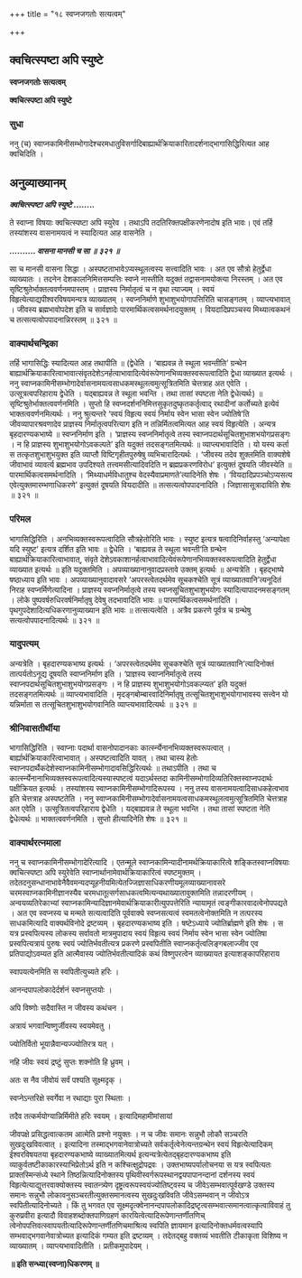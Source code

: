 +++
title = "१८ स्वप्नजगतोः सत्यत्वम्"

+++


## क्वचित्स्पष्टा अपि स्युष्टे

**स्वप्नजगतोः सत्यत्वम्**

**क्वचित्स्पष्टा अपि स्युष्टे**

### **सुधा**

ननु (च) स्वाप्नकामिनीसम्भोगादेश्चरमधातुविसर्गादिबाह्यार्थक्रियाकारितादर्शनाद्भागासिद्धिरित्यत आह क्वचिदिति ।

## **अनुव्याख्यानम्**

***क्वचित्स्पष्टा अपि स्युष्टे ........***

ते स्वाप्ना विषयाः क्वचित्स्पष्टा अपि स्युरेव । तथाऽपि तदतिरिक्तपक्षीकरणेनादोष इति भावः। एवं तर्हि तस्यांशस्य वासनामयत्वं न स्यादित्यत आह वासनेति ।

***.......... वासना मानसी च सा ॥ ३२१ ॥***

सा च मानसी वासना सिद्धा । अस्पष्टताभावेऽप्यस्थूलत्वस्य सत्त्वादिति भावः । अत एव सौत्रो हेतुर्द्वेधा व्याख्यातः । तदनेन देशकालनिमित्तसम्पत्तिः स्वप्ने नास्तीति यदुक्तं तद्वासनामयोक्त्या निरस्तम् । अत एव सृष्टिश्रुतेर्भाक्तत्ववर्णनमपास्तम् । प्राज्ञस्य निर्मातृत्वं च न वृथा त्याज्यम् । स्वयं विहृत्येत्याद्यपीश्वरविषयमन्यत्र व्याख्यातम् । स्वप्ननिर्माणे शुभाशुभयोगापत्तिरिति चासङ्गतम् । व्याप्त्यभावात् । जीवस्य ब्रह्मभावोपदेश इति च सार्वज्ञादेः पारमार्थिकत्वसमर्थनादयुक्तम् । वियदादिप्रपञ्चस्य मिथ्यात्वकथनं च तत्सत्यत्वोपपादनान्निरस्तम् ॥ ३२१ ॥

### **वाक्यार्थचन्द्रिका**

तर्हि भागासिद्धिः स्यादित्यत आह तथापीति ॥ (द्वेधेति । ‘बाह्यवन्न ते स्थूला भवन्तीति’ ग्रन्थेन बाह्यार्थक्रियाकारित्वाभावात्संवृतदेशेऽनर्हत्वाभावादित्येवंरूपेणानभिव्यक्तस्वरूपत्वादिति द्वेधा व्याख्यात इत्यर्थः । ननु स्वाप्नकामिनीसम्भोगादेर्वासनामयत्वसाधकमस्थूलत्वमुत्सूत्रितमिति चेत्तत्राह अत एवेति । उत्सूत्रत्वपरिहाराय द्वेधेति । यद्बाह्यवन्न ते स्थूला भवन्ति । तथा तासां स्पष्टता नेति द्वेधेत्यर्थः) ॥ सृष्टिश्रुतेर्भाक्तत्ववर्णनमिति । सुप्तो हि स्वप्नदर्शननिमित्तसुकृतदुष्कृतकर्तृत्वाद् रथादीनां कर्तोच्यते इत्येवं भाक्तत्ववर्णनमित्यर्थः । ननु श्रुत्यन्तरे ‘स्वयं विहृत्य स्वयं निर्माय स्वेन भासा स्वेन ज्योतिषे’ति जीवव्यापारश्रवणादेव प्राज्ञस्य निर्मातृत्वपरित्याग इति न तन्निर्मितत्वमित्यत आह स्वयं विहृत्येति । अन्यत्र बृहदारण्यकभाष्ये ॥ स्वप्ननिर्माण इति । ‘प्राज्ञस्य स्वप्ननिर्मातृत्वे तस्य स्वाप्नपदार्थसूचितशुभाशभयोगप्रसङ्गः । न हि प्राज्ञस्य शुभाशुभयोगोऽवकल्पते’ इति यदुक्तं तदसङ्गतमित्यर्थः ॥ व्याप्त्यभावादिति । यो यस्य कर्ता स तत्कृतशुभाशुभयुक्त इति व्याप्तौ विष्टिगृहीतपुरुषेषु व्यभिचारादित्यर्थः । ‘जीवस्य तदेव शुक्लमिति वाक्यशेषे जीवाभावं व्यावर्त्य ब्रह्मभाव उपदिश्यते तत्त्वमसीत्यादिवदिति न ब्रह्मप्रकरणविरोध’ इत्युक्तं दूषयति जीवस्येति ॥ पारमार्थिकत्वसमर्थनादिति । ‘मिथ्याधर्मविधातुश्च वेदस्यैवाप्रमाणते’त्यादिनेति शेषः । ‘वियदादिप्रपञ्चोऽप्यसत्य एवेत्युक्तमारम्भणाधिकरणे’ इत्युक्तं दूषयति वियदादीति ॥ तत्सत्यत्वोपपादनादिति । जिज्ञासासूत्रादाविति शेषः ॥ ३२१ ॥

### **परिमल**

भागासिद्धिरिति । अनभिव्यक्तस्वरूपत्वादिति सौत्रहेतोरिति भावः । स्युष्ट इत्यत्र षत्वादिनिर्वाहस्तु ‘अन्यापेक्षा यदि स्युष्ट’ इत्यत्र दर्शित इति भावः ॥ द्वेधेति । ‘बाह्यवन्न ते स्थूला भवन्ती’ति ग्रन्थेन बाह्यार्थक्रियाकारित्वाभावात्, संवृते देशेऽवकाशानर्हत्वाभावादित्येवंरूपेणानभिव्यक्तस्वरूपत्वादिति हेतुर्द्वेधा व्याख्यात इत्यर्थः ॥ इति यदुक्तमिति । अपव्याख्यानानुवादप्रस्तावे उक्तम् इत्यर्थः ॥ अन्यत्रेति । बृहद्भाष्ये षष्ठाध्याय इति भावः । अपव्याख्यानुवादावसरे ‘अपरस्त्वेतदर्थमेव सूचकश्चेति सूत्रं व्याख्यातवानि’त्यनूदितं निराह स्वप्नर्मिणेत्यादिना । प्राज्ञस्य स्वप्ननिर्मातृत्वे तस्य स्वप्नसूचितशुभाशुभयोगः स्यादित्यापादनमसङ्गतम् । लोके पुष्पवर्षरुधिरवर्षनिर्मातृषु देवेषु तदभावादिति भावः ॥ पारमार्थिकत्वसमर्थनादिति । पृथगुपदेशादित्यधिकरणानुव्याख्यान इति भावः ॥ तत्सत्यत्वेति । अत्रैव प्रकरणे पूर्वत्र च ग्रन्थेषु सत्यत्वोपपादनादित्यर्थः ॥ ३२१ ॥

### **यादुपत्यम्**

अन्यत्रेति । बृहदारण्यकभाष्य इत्यर्थः । ‘अपरस्त्वेतदर्थमेव सूचकश्चेति सूत्रं व्याख्यातवानि’त्यादिनोक्तं तात्पर्यतोऽनूद्य दूषयति स्वाप्ननिर्माण इति । ‘प्राज्ञस्य स्वाप्ननिर्मातृत्वे तस्य स्वाप्नपदार्थसूचितशुभाशुभयोगप्रसङ्गः । न हि प्राज्ञस्य शुभाशुभयोगोऽवकल्प्यत’ इति यदुक्तं तदसङ्गतमित्यर्थः ॥ व्याप्त्यभावादिति । मृदङ्गबोम्बारवादिनिर्मातृषु तत्सूचितशुभाशुभयोगाभावस्य सत्त्वेन यो यन्निर्माता स तत्सूचितशुभाशुभयोगवानिति व्याप्त्यभावादित्यर्थः ॥ ३२१ ॥

### **श्रीनिवासतीर्थीया**

भागासिद्धिरिति । स्वाप्नाः पदार्था वासनोपादानकाः कार्त्स्न्येनानभिव्यक्तस्वरूपत्वात् । बार्ह्यार्थक्रियाकारित्वाभावात् । अस्पष्टत्वादिति यावत् । तथा चास्य हेतोः स्वाप्नपदार्थैकदेशेस्वाप्नकामिनीसम्भोगादावसिद्धिरित्यर्थः ॥ तथाऽपीति । तथा च कार्त्स्न्येनानाभिव्यक्तस्वरूपत्वादित्यस्यास्पष्टत्वं यदाऽर्थस्तदा कामिनीसम्भोगादिव्यतिरिक्तस्वाप्नपदार्थः पक्षीक्रियत इत्यर्थः । तस्यांशस्य स्वाप्नकामिनीसम्भोगादिरूपस्य । ननु तस्य वासनामयत्वादिसाधकहेत्वभाव इति चेत्तत्राह अस्पष्टतेति । ननु स्वाप्नकामिनीसम्भोगादेर्वासनामयत्वसाधकमस्थूलत्वमुत्सूत्रितमिति चेत्तत्राह अत एवेति । उत्सूत्रितत्वपरिहाराय द्वेधेति । यद्बाह्यवन्न ते स्थूला भवन्ति । तथा तासां स्पष्टता नेति द्वेधेत्यर्थः ॥ भाक्तत्ववर्णनमिति । सुप्तो हीत्यादिनेति शेषः ॥ ३२१ ॥

### **वाक्यार्थरत्नमाला**

ननु च स्वाप्नकामिनीसम्भोगादेरित्यादि । एतन्मूले स्वाप्नकामिन्यादीनामर्थक्रियाकारित्वे शङ्कितस्वाप्नविषयाः क्वचित्स्पष्टा अपि स्युरेवेति स्वाप्नार्थानामेवार्थक्रियाकारित्वं स्पष्टमुक्तम् । तदेतदनुसन्धानाभावेनैवैवमन्यदप्यूहनीयमित्येतज्जिज्ञासाधिकरणीयमूलव्याख्यानावसरे चरमस्वाप्नकामिनीज्ञानस्यैव चरमधातूत्सर्गसाधकत्वमित्यन्यथाख्यातावुक्तमिति तन्नादरणीयम् । अन्वयव्यतिरेकाभ्यां स्वाप्नकामिन्यादिज्ञानमेवार्थक्रियाकारीत्युपपत्तेरिति न्यायामृतं त्वङ्गीकारवादत्वेनोपपद्यते । अत एव स्वप्नस्य च मन्मते सत्यत्वादिति पूर्ववाक्ये स्वप्नसत्यत्वं स्वमतत्वेनोक्तमिति न तत्परस्य साधकमित्यादि वाक्यर्थविनोदे द्रष्टव्यम् । बृहदारण्यकभाष्य इति । षष्टेऽध्याये ज्योतिर्ब्राह्मणे इति शेषः । स यत्र प्रस्वपित्यस्य लोकस्य सर्वावतो मात्रमुपादाय स्वयं विहृत्य स्वयं निर्माय स्वेन भासा स्वेन ज्योतिषा प्रस्वपित्यत्रायं पुरुषः स्वयं ज्योतिर्भवतीत्यत्र प्रकरणे प्रस्वपितीति स्वाप्नकर्तृत्वलिङ्गबलाज्जीव एव प्रतिपाद्योऽवम्यत इति आत्मैवास्य ज्योतिर्भवतीत्यादिकं कथं विष्णुपरत्वेन व्याख्यायत इत्याशङ्कापरिहाराय

स्वापयत्येनमिति स स्वपितीत्युच्यते हरिः ।

आनन्दपापलोकादेर्दर्शनं स्वप्नसुप्तयोः ।

अपि विष्णोः सदैवास्ति न जीवस्य कथंचन ।

अत्रायं भगवान्विष्णुर्जीवस्य स्वयमेवतु ।

ज्योतिर्वितो भूयान्नैवान्यज्ज्योतिरत्र यत् ।

नहि जीवः स्वयं द्रष्टुं सुप्तः शक्नोति हि ध्रुवम् ।

अतः स नैव जीवोयं सर्वं पश्यति सूक्ष्मदृक् ।

स्वप्नेऽन्तरिक्षे स्वर्गेवा न रथाद्याः पुरा स्थिताः ।

तदैव तत्कर्मयोग्यान्निर्मिमीते हरिः स्वयम् । इत्यादिमहामीमांसायां

जीवपक्षे प्रसिद्धत्वात्कतम आत्मेति प्रश्नो नयुक्तः । न च जीवः समानः सन्नुभौ लोकौ सञ्चरति सुखदुःखविवत्वात् । इत्यादिना तस्माद्भगवानेवात्रोच्यते सर्वकर्तृत्वेनेत्यन्तग्रन्थेन स्वयं विहृत्येत्यादिकम् ईश्वरविषयतया बृहदारण्यकभाष्ये व्याख्यातमित्यर्थ इत्यन्यत्रेत्येतद्बृहदारण्यकभाष्य इति व्याकुर्वतष्टीकाकारस्याभिप्रेतोऽर्थ इति न कश्चित्क्षुद्रोपद्रवः । उक्तभाष्यपर्यालोचनया स यत्र स्वपित्यतः प्राक्तस्मिन्संध्ये स्थाने तिष्ठन्नित्यादिनोक्तस्य पृथिवीस्वर्गरूपस्थानद्वयपापानन्दानां दर्शनस्य स्वयं विहृत्येत्याद्युत्तरवाक्योक्तस्य स्वातन्त्र्येण दृष्ट्रत्वरूपस्वयंज्योतिष्ट्वस्य च जीवेऽसम्भवात्पूर्वखण्डे उक्तस्य समानः सन्नुभौ लोकावनुसञ्चरतीत्युक्तसमानत्वस्य सुखदुःखविवति जीवेऽसम्भवान् न जीवोऽत्र स्वपितीत्यादिनोच्यते । किं तु भगवत एव सूक्ष्मदृत्क्वेनानन्दपापलोकादिद्रष्टृत्वसम्भवात्समानत्वात्कृत्वाविवाहं तु कुरुप्रवीरा इत्यादौ विवाहशब्दोक्तपाणिग्रहणं कारयित्वेत्यादिरूपेणान्तर्णीतणिच् त्वेनोपपत्तिवत्स्वापयतीत्यादिरूपेणान्तर्णीतणिचमाश्रित्य स्वपिति ज्ञायमान इत्यादिनोक्तधर्मवत्वस्यापि सम्भवाद्भगवानेवात्रोच्यत इत्यादिकं गम्यत इति द्रष्टव्यम् । तदेतद्बहु वक्तव्यं भवतीति टीकाकृता विशिष्य न व्याख्यातम् । व्याप्त्यभावादितीति । प्रतीकमुपादेयम् ।

**॥ इति सन्ध्या(स्वप्ना)धिकरणम् ॥**

